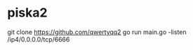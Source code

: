 # piska2

  git clone https://github.com/qwertyqq2
  go run main.go -listen /ip4/0.0.0.0/tcp/6666  
